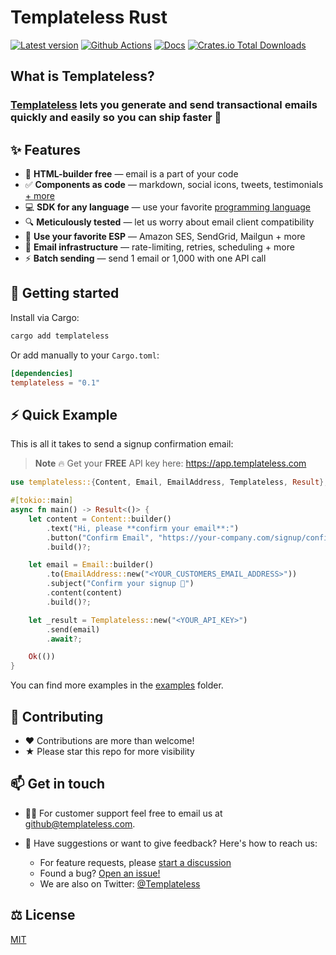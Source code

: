 # Templateless Rust

[![Latest version](https://img.shields.io/crates/v/templateless.svg)](https://crates.io/crates/templateless)
[![Github Actions](https://img.shields.io/github/actions/workflow/status/templateless/templateless-rust/tests.yml)](https://github.com/templateless/templateless-rust/actions)
[![Docs](https://docs.rs/templateless/badge.svg)](https://docs.rs/templateless/latest/templateless/)
[![Crates.io Total Downloads](https://img.shields.io/crates/d/templateless)](https://crates.io/crates/templateless)

## What is Templateless?

### [Templateless](https://templateless.com) lets you generate and send transactional emails quickly and easily so you can ship faster 🚀

## ✨ Features

- 👋 **HTML-builder free** — email is a part of your code
- ✅ **Components as code** — markdown, social icons, tweets, testimonials [+ more](https://templateless.com/features)
- 💻 **SDK for any language** — use your favorite [programming language](https://github.com/orgs/templateless/repositories)
- 🔍 **Meticulously tested** — let us worry about email client compatibility
- 💌 **Use your favorite ESP** — Amazon SES, SendGrid, Mailgun + more
- 💪 **Email infrastructure** — rate-limiting, retries, scheduling + more
- ⚡ **Batch sending** — send 1 email or 1,000 with one API call

## 🚀 Getting started

Install via Cargo:

```bash
cargo add templateless
```

Or add manually to your `Cargo.toml`:

```toml
[dependencies]
templateless = "0.1"
```

## ⚡ Quick Example

This is all it takes to send a signup confirmation email:

> **Note**
> 🔥 Get your **FREE** API key here: <https://app.templateless.com>

```rust
use templateless::{Content, Email, EmailAddress, Templateless, Result};

#[tokio::main]
async fn main() -> Result<()> {
    let content = Content::builder()
        .text("Hi, please **confirm your email**:")
        .button("Confirm Email", "https://your-company.com/signup/confirm?token=XYZ")
        .build()?;

    let email = Email::builder()
        .to(EmailAddress::new("<YOUR_CUSTOMERS_EMAIL_ADDRESS>"))
        .subject("Confirm your signup 👋")
        .content(content)
        .build()?;

    let _result = Templateless::new("<YOUR_API_KEY>")
        .send(email)
        .await?;

    Ok(())
}
```

You can find more examples in the [examples](examples) folder.

## 🤝 Contributing

- ❤ Contributions are more than welcome!
- ★ Please star this repo for more visibility

## 📫 Get in touch

- 🙋‍♂️ For customer support feel free to email us at [github@templateless.com](mailto:github@templateless.com).

- 🥰 Have suggestions or want to give feedback? Here's how to reach us:

    - For feature requests, please [start a discussion](https://github.com/templateless/templateless-rust/discussions)
    - Found a bug? [Open an issue!](https://github.com/templateless/templateless-rust/issues)
    - We are also on Twitter: [@Templateless](https://twitter.com/templateless)

## ⚖️ License

[MIT](LICENSE)
